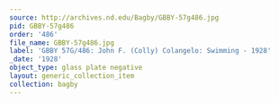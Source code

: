 ```yaml
---
source: http://archives.nd.edu/Bagby/GBBY-57g486.jpg
pid: GBBY-57g486
order: '486'
file_name: GBBY-57g486.jpg
label: 'GBBY 57G/486: John F. (Colly) Colangelo: Swimming - 1928'
_date: '1928'
object_type: glass plate negative
layout: generic_collection_item
collection: bagby
---
```

